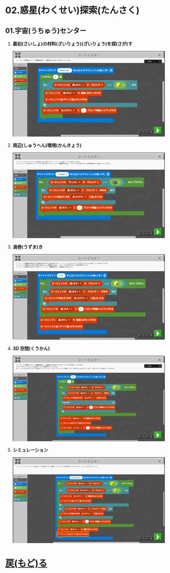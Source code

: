 # 02.惑星(わくせい)探索(たんさく)

## 01.宇宙(うちゅう)センター

1. **最初(さいしょ)の材料(ざいりょう)(ざいりょう)を探(さが)す**

	![01_最初(さいしょ)の材料(ざいりょう)を探(さが)す](01_最初の材料を探す.png "01_最初(さいしょ)の材料(ざいりょう)を探(さが)す")

1. **周辺(しゅうへん)環境(かんきょう)**

	![02_周辺(しゅうへん)環境(かんきょう)](02_周辺環境.png "02_周辺(しゅうへん)環境(かんきょう)")

1. **渦巻(うずま)き**

	![03_渦巻(うずま)き](03_渦巻き.png "03_渦巻(うずま)き")

1. **3D 空間(くうかん)**

	![04_3D空間(くうかん)](04_3D空間.png "04_3D空間(くうかん)")

1. **シミュレーション**

	![05_シミュレーション](05_シミュレーション.png "05_シミュレーション")

# [戻(もど)る](../block02.html)